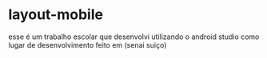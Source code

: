 # layout-mobile
esse é um trabalho escolar que desenvolvi utilizando o android studio como lugar de desenvolvimento feito em (senai suiço)
